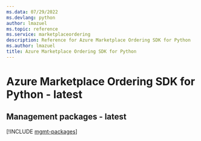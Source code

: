 ```yaml
---
ms.data: 07/29/2022
ms.devlang: python
author: lmazuel
ms.topic: reference
ms.service: marketplaceordering
description: Reference for Azure Marketplace Ordering SDK for Python
ms.author: lmazuel
title: Azure Marketplace Ordering SDK for Python
---
```

# Azure Marketplace Ordering SDK for Python - latest

## Management packages - latest
[!INCLUDE [mgmt-packages](marketplace-ordering-mgmt-index.md)]